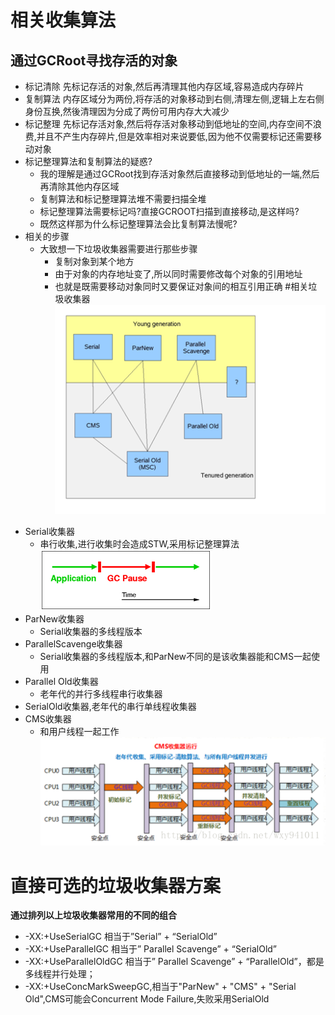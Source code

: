 # 相关收集算法
## 通过GCRoot寻找存活的对象
+ 标记清除  先标记存活的对象,然后再清理其他内存区域,容易造成内存碎片
+ 复制算法  内存区域分为两份,将存活的对象移动到右侧,清理左侧,逻辑上左右侧身份互换,然後清理因为分成了两份可用内存大大减少
+ 标记整理  先标记存活对象,然后将存活对象移动到低地址的空间,内存空间不浪费,并且不产生内存碎片,但是效率相对来说要低,因为他不仅需要标记还需要移动对象
+ 标记整理算法和复制算法的疑惑?
    + 我的理解是通过GCRoot找到存活对象然后直接移动到低地址的一端,然后再清除其他内存区域
    + 复制算法和标记整理算法堆不需要扫描全堆
    + 标记整理算法需要标记吗?直接GCROOT扫描到直接移动,是这样吗?
    + 既然这样那为什么标记整理算法会比复制算法慢呢?
+ 相关的步骤
    + 大致想一下垃圾收集器需要进行那些步骤
        + 复制对象到某个地方
        + 由于对象的内存地址变了,所以同时需要修改每个对象的引用地址
        + 也就是既需要移动对象同时又要保证对象间的相互引用正确
#相关垃圾收集器
![](../resources/photo/gc-collector.gif)
* Serial收集器
    * 串行收集,进行收集时会造成STW,采用标记整理算法  
    ![](../resources/photo/serial.gif)
* ParNew收集器
    * Serial收集器的多线程版本
* ParallelScavenge收集器
    * Serial收集器的多线程版本,和ParNew不同的是该收集器能和CMS一起使用
* Parallel Old收集器
    * 老年代的并行多线程串行收集器
* SerialOld收集器,老年代的串行单线程收集器
* CMS收集器
    * 和用户线程一起工作
    ![CMS收集器](../resources/photo/cms-collector.png "CMS收集器工作原理")
# 直接可选的垃圾收集器方案
**通过排列以上垃圾收集器常用的不同的组合**
* -XX:+UseSerialGC
相当于”Serial” + “SerialOld”
* -XX:+UseParallelGC
相当于” Parallel Scavenge” + “SerialOld”
* -XX:+UseParallelOldGC
相当于” Parallel Scavenge” + “ParallelOld”，都是多线程并行处理；
* -XX:+UseConcMarkSweepGC,相当于"ParNew" + "CMS" + "Serial Old",CMS可能会Concurrent Mode Failure,失败采用SerialOld

